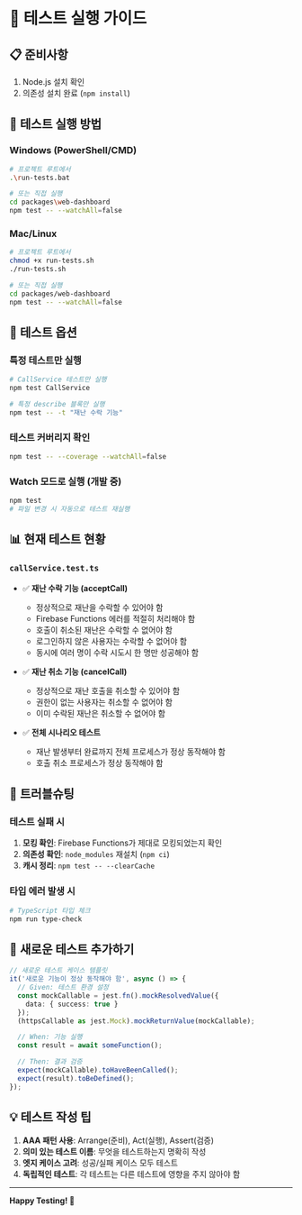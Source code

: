 # 🧪 테스트 실행 가이드

## 📋 준비사항
1. Node.js 설치 확인
2. 의존성 설치 완료 (`npm install`)

## 🚀 테스트 실행 방법

### Windows (PowerShell/CMD)
```bash
# 프로젝트 루트에서
.\run-tests.bat

# 또는 직접 실행
cd packages\web-dashboard
npm test -- --watchAll=false
```

### Mac/Linux
```bash
# 프로젝트 루트에서
chmod +x run-tests.sh
./run-tests.sh

# 또는 직접 실행
cd packages/web-dashboard
npm test -- --watchAll=false
```

## 🎯 테스트 옵션

### 특정 테스트만 실행
```bash
# CallService 테스트만 실행
npm test CallService

# 특정 describe 블록만 실행
npm test -- -t "재난 수락 기능"
```

### 테스트 커버리지 확인
```bash
npm test -- --coverage --watchAll=false
```

### Watch 모드로 실행 (개발 중)
```bash
npm test
# 파일 변경 시 자동으로 테스트 재실행
```

## 📊 현재 테스트 현황

### `callService.test.ts`
- ✅ **재난 수락 기능 (acceptCall)**
  - 정상적으로 재난을 수락할 수 있어야 함
  - Firebase Functions 에러를 적절히 처리해야 함
  - 호출이 취소된 재난은 수락할 수 없어야 함
  - 로그인하지 않은 사용자는 수락할 수 없어야 함
  - 동시에 여러 명이 수락 시도시 한 명만 성공해야 함

- ✅ **재난 취소 기능 (cancelCall)**
  - 정상적으로 재난 호출을 취소할 수 있어야 함
  - 권한이 없는 사용자는 취소할 수 없어야 함
  - 이미 수락된 재난은 취소할 수 없어야 함

- ✅ **전체 시나리오 테스트**
  - 재난 발생부터 완료까지 전체 프로세스가 정상 동작해야 함
  - 호출 취소 프로세스가 정상 동작해야 함

## 🔧 트러블슈팅

### 테스트 실패 시
1. **모킹 확인**: Firebase Functions가 제대로 모킹되었는지 확인
2. **의존성 확인**: `node_modules` 재설치 (`npm ci`)
3. **캐시 정리**: `npm test -- --clearCache`

### 타입 에러 발생 시
```bash
# TypeScript 타입 체크
npm run type-check
```

## 📝 새로운 테스트 추가하기

```typescript
// 새로운 테스트 케이스 템플릿
it('새로운 기능이 정상 동작해야 함', async () => {
  // Given: 테스트 환경 설정
  const mockCallable = jest.fn().mockResolvedValue({
    data: { success: true }
  });
  (httpsCallable as jest.Mock).mockReturnValue(mockCallable);

  // When: 기능 실행
  const result = await someFunction();

  // Then: 결과 검증
  expect(mockCallable).toHaveBeenCalled();
  expect(result).toBeDefined();
});
```

## 💡 테스트 작성 팁

1. **AAA 패턴 사용**: Arrange(준비), Act(실행), Assert(검증)
2. **의미 있는 테스트 이름**: 무엇을 테스트하는지 명확히 작성
3. **엣지 케이스 고려**: 성공/실패 케이스 모두 테스트
4. **독립적인 테스트**: 각 테스트는 다른 테스트에 영향을 주지 않아야 함

---

**Happy Testing! 🎉**
